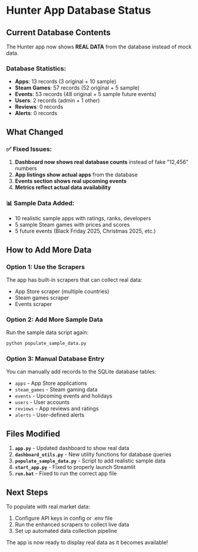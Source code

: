 # Hunter App Database Status

## Current Database Contents

The Hunter app now shows **REAL DATA** from the database instead of mock data.

### Database Statistics:
- **Apps**: 13 records (3 original + 10 sample)
- **Steam Games**: 57 records (52 original + 5 sample)  
- **Events**: 53 records (48 original + 5 sample future events)
- **Users**: 2 records (admin + 1 other)
- **Reviews**: 0 records
- **Alerts**: 0 records

## What Changed

### ✅ Fixed Issues:
1. **Dashboard now shows real database counts** instead of fake "12,456" numbers
2. **App listings show actual apps** from the database
3. **Events section shows real upcoming events**
4. **Metrics reflect actual data availability**

### 📊 Sample Data Added:
- 10 realistic sample apps with ratings, ranks, developers
- 5 sample Steam games with prices and scores  
- 5 future events (Black Friday 2025, Christmas 2025, etc.)

## How to Add More Data

### Option 1: Use the Scrapers
The app has built-in scrapers that can collect real data:
- App Store scraper (multiple countries)
- Steam games scraper
- Events scraper

### Option 2: Add More Sample Data
Run the sample data script again:
```bash
python populate_sample_data.py
```

### Option 3: Manual Database Entry
You can manually add records to the SQLite database tables:
- `apps` - App Store applications
- `steam_games` - Steam gaming data
- `events` - Upcoming events and holidays
- `users` - User accounts
- `reviews` - App reviews and ratings
- `alerts` - User-defined alerts

## Files Modified

1. **`app.py`** - Updated dashboard to show real data
2. **`dashboard_utils.py`** - New utility functions for database queries
3. **`populate_sample_data.py`** - Script to add realistic sample data
4. **`start_app.py`** - Fixed to properly launch Streamlit
5. **`run.bat`** - Fixed to run the correct app file

## Next Steps

To populate with real market data:
1. Configure API keys in config or .env file
2. Run the enhanced scrapers to collect live data
3. Set up automated data collection pipeline

The app is now ready to display real data as it becomes available!